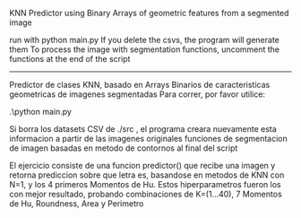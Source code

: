 KNN Predictor using Binary Arrays of geometric features from a segmented image

run with python main.py
If you delete the csvs, the program will generate them
To process the image with segmentation functions, uncomment the functions at the end of the script



-----------------



Predictor de clases KNN, basado en Arrays Binarios de caracteristicas geometricas de imagenes segmentadas
Para correr, por favor utilice:

.\python main.py

Si borra los datasets CSV de ./src , el programa creara nuevamente esta informacion a partir de las imagenes originales
funciones de segmentacion de imagen basadas en metodo de contornos al final del script


El ejercicio consiste de una funcion predictor() que recibe una imagen y retorna prediccion sobre que letra es, 
basandose en metodos de KNN con N=1, y los 4 primeros Momentos de Hu.
Estos hiperparametros fueron los con mejor resultado, probando combinaciones de K=(1...40), 7 Momentos de Hu, 
Roundness,
Area y Perimetro
